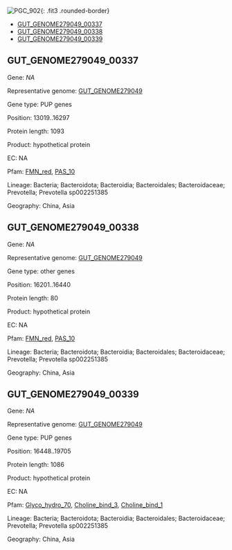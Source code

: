 ![PGC_902](../static/images/Clusters_figure/PGC_902.jpg){: .fit3 .rounded-border}

<ul id="myTab" class="nav nav-tabs">
  <li class="active">
        <a href="#tab1" data-toggle="tab">GUT_GENOME279049_00337</a>
  </li>
<li><a href="#tab2" data-toggle="tab">GUT_GENOME279049_00338</a></li>
<li><a href="#tab3" data-toggle="tab">GUT_GENOME279049_00339</a></li>
</ul>

<div id="myTabContent" class="tab-content">
  <div class="tab-pane fade in active" id="tab1">

<h2 id="GUT_GENOME279049_00337">GUT_GENOME279049_00337</h2>
<p>Gene: <em>NA</em>
<p>Representative genome: <a href="https://www.ebi.ac.uk/metagenomics/genomes/MGYG-HGUT-04371">GUT_GENOME279049</a></p>
<p>Gene type: PUP genes</p>
<p>Position: 13019..16297</p>
<p>Protein length: 1093</p>
<p>Product: hypothetical protein</p>
<p>EC: NA</p>
<p>Pfam: <a href="http://pfam.xfam.org/family/FMN_red">FMN_red</a>, <a href="http://pfam.xfam.org/family/PAS_10">PAS_10</a></p>
<p>Lineage: Bacteria; Bacteroidota; Bacteroidia; Bacteroidales; Bacteroidaceae; Prevotella; Prevotella sp002251385</p>
<p>Geography: China, Asia</p>
  </div>

  <div class="tab-pane fade" id="tab2">

<h2 id="GUT_GENOME279049_00338">GUT_GENOME279049_00338</h2>
<p>Gene: <em>NA</em></p>
<p>Representative genome: <a href="https://www.ebi.ac.uk/metagenomics/genomes/MGYG-HGUT-04371">GUT_GENOME279049</a></p>
<p>Gene type: other genes</p>
<p>Position: 16201..16440</p>
<p>Protein length: 80</p>
<p>Product: hypothetical protein</p>
<p>EC: NA</p>
<p>Pfam: <a href="http://pfam.xfam.org/family/FMN_red">FMN_red</a>, <a href="http://pfam.xfam.org/family/PAS_10">PAS_10</a></p>
<p>Lineage: Bacteria; Bacteroidota; Bacteroidia; Bacteroidales; Bacteroidaceae; Prevotella; Prevotella sp002251385</p>
<p>Geography: China, Asia</p>

  </div>
  <div class="tab-pane fade" id="tab3">

<h2 id="GUT_GENOME279049_00339">GUT_GENOME279049_00339</h2>
<p>Gene: <em>NA</em></p>
<p>Representative genome: <a href="https://www.ebi.ac.uk/metagenomics/genomes/MGYG-HGUT-04371">GUT_GENOME279049</a></p>
<p>Gene type: PUP genes</p>
<p>Position: 16448..19705</p>
<p>Protein length: 1086</p>
<p>Product: hypothetical protein</p>
<p>EC: NA</p>
<p>Pfam: <a href="http://pfam.xfam.org/family/Glyco_hydro_70">Glyco_hydro_70</a>, <a href="http://pfam.xfam.org/family/Choline_bind_3">Choline_bind_3</a>, <a href="http://pfam.xfam.org/family/Choline_bind_1">Choline_bind_1</a></p>
<p>Lineage: Bacteria; Bacteroidota; Bacteroidia; Bacteroidales; Bacteroidaceae; Prevotella; Prevotella sp002251385</p>
<p>Geography: China, Asia</p>

  </div>
</div>

